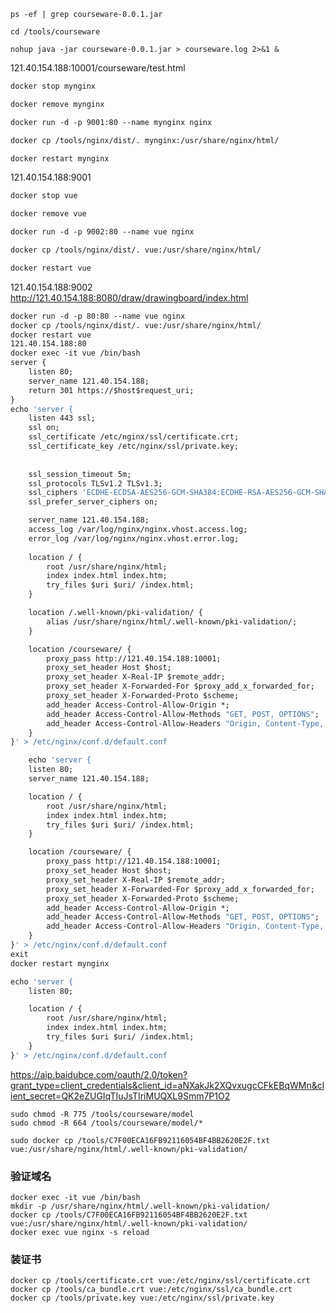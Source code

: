 ```shell
ps -ef | grep courseware-0.0.1.jar
```
```shell
cd /tools/courseware
```
```shell
nohup java -jar courseware-0.0.1.jar > courseware.log 2>&1 &
```
121.40.154.188:10001/courseware/test.html
```dockerfile
docker stop mynginx
```
```dockerfile
docker remove mynginx
```
```dockerfile
docker run -d -p 9001:80 --name mynginx nginx
```
```dockerfile
docker cp /tools/nginx/dist/. mynginx:/usr/share/nginx/html/
```
```dockerfile
docker restart mynginx
```
121.40.154.188:9001
```dockerfile
docker stop vue
```
```dockerfile
docker remove vue
```
```dockerfile
docker run -d -p 9002:80 --name vue nginx
```
```dockerfile
docker cp /tools/nginx/dist/. vue:/usr/share/nginx/html/
```
```dockerfile
docker restart vue
```
121.40.154.188:9002
http://121.40.154.188:8080/draw/drawingboard/index.html
```dockerfile
docker run -d -p 80:80 --name vue nginx
docker cp /tools/nginx/dist/. vue:/usr/share/nginx/html/
docker restart vue
121.40.154.188:80
docker exec -it vue /bin/bash
server {
    listen 80;
    server_name 121.40.154.188;
    return 301 https://$host$request_uri;
}
echo 'server {
    listen 443 ssl;
    ssl on;
    ssl_certificate /etc/nginx/ssl/certificate.crt;
    ssl_certificate_key /etc/nginx/ssl/private.key;
    
    
    ssl_session_timeout 5m;
    ssl_protocols TLSv1.2 TLSv1.3;  
    ssl_ciphers 'ECDHE-ECDSA-AES256-GCM-SHA384:ECDHE-RSA-AES256-GCM-SHA384:ECDHE-ECDSA-CHACHA20-POLY1305:ECDHE-RSA-CHACHA20-POLY1305:DHE-RSA-AES256-GCM-SHA384:DHE-RSA-CHACHA20-POLY1305:kEDH+AESGCM:ECDHE-RSA-AES128-GCM-SHA256:ECDHE-ECDSA-AES128-GCM-SHA256:ECDHE-RSA-AES128-SHA256';  
    ssl_prefer_server_ciphers on;

    server_name 121.40.154.188;
    access_log /var/log/nginx/nginx.vhost.access.log;
    error_log /var/log/nginx/nginx.vhost.error.log;
    
    location / {
        root /usr/share/nginx/html;
        index index.html index.htm;
        try_files $uri $uri/ /index.html;
    }

    location /.well-known/pki-validation/ {
        alias /usr/share/nginx/html/.well-known/pki-validation/;
    }

    location /courseware/ {
        proxy_pass http://121.40.154.188:10001;
        proxy_set_header Host $host;
        proxy_set_header X-Real-IP $remote_addr;
        proxy_set_header X-Forwarded-For $proxy_add_x_forwarded_for;
        proxy_set_header X-Forwarded-Proto $scheme;
        add_header Access-Control-Allow-Origin *;
        add_header Access-Control-Allow-Methods "GET, POST, OPTIONS";
        add_header Access-Control-Allow-Headers "Origin, Content-Type, Accept, Authorization";
    }
}' > /etc/nginx/conf.d/default.conf

```
```dockerfile
    echo 'server {
    listen 80;
    server_name 121.40.154.188;

    location / {
        root /usr/share/nginx/html;
        index index.html index.htm;
        try_files $uri $uri/ /index.html;
    }

    location /courseware/ {
        proxy_pass http://121.40.154.188:10001;
        proxy_set_header Host $host;
        proxy_set_header X-Real-IP $remote_addr;
        proxy_set_header X-Forwarded-For $proxy_add_x_forwarded_for;
        proxy_set_header X-Forwarded-Proto $scheme;
        add_header Access-Control-Allow-Origin *;
        add_header Access-Control-Allow-Methods "GET, POST, OPTIONS";
        add_header Access-Control-Allow-Headers "Origin, Content-Type, Accept, Authorization";
    }
}' > /etc/nginx/conf.d/default.conf
exit
docker restart mynginx
```
```dockerfile
echo 'server {
    listen 80;

    location / {
        root /usr/share/nginx/html;
        index index.html index.htm;
        try_files $uri $uri/ /index.html;
    }
}' > /etc/nginx/conf.d/default.conf
```
https://aip.baidubce.com/oauth/2.0/token?grant_type=client_credentials&client_id=aNXakJk2XQvxugcCFkEBqWMn&client_secret=QK2eZUGIqTIuJsTIriMUQXL9Smm7P1O2
```shell
sudo chmod -R 775 /tools/courseware/model
sudo chmod -R 664 /tools/courseware/model/*
```
```shell
sudo docker cp /tools/C7F00ECA16FB92116054BF4BB2620E2F.txt vue:/usr/share/nginx/html/.well-known/pki-validation/

```
### 验证域名
```shell
docker exec -it vue /bin/bash
mkdir -p /usr/share/nginx/html/.well-known/pki-validation/
docker cp /tools/C7F00ECA16FB92116054BF4BB2620E2F.txt vue:/usr/share/nginx/html/.well-known/pki-validation/
docker exec vue nginx -s reload
```
### 装证书
```shell
docker cp /tools/certificate.crt vue:/etc/nginx/ssl/certificate.crt
docker cp /tools/ca_bundle.crt vue:/etc/nginx/ssl/ca_bundle.crt
docker cp /tools/private.key vue:/etc/nginx/ssl/private.key

```
<Context docBase="/tools/courseware/model/" path="courseware" debug="0" reloadable="true" />
